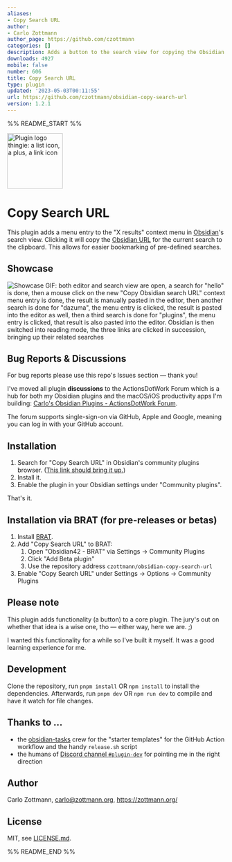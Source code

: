```yaml
---
aliases:
- Copy Search URL
author:
- Carlo Zottmann
author_page: https://github.com/czottmann
categories: []
description: Adds a button to the search view for copying the Obsidian search URL.
downloads: 4927
mobile: false
number: 606
title: Copy Search URL
type: plugin
updated: '2023-05-03T00:11:55'
url: https://github.com/czottmann/obsidian-copy-search-url
version: 1.2.1
---
```


%% README_START %%

<img src="https://raw.githubusercontent.com/czottmann/obsidian-copy-search-url/main/readme-assets/copy-search-url-256.png" height="128" alt="Plugin logo thingie: a list icon, a plus, a link icon">

# Copy Search URL

This plugin adds a menu entry to the "X results" context menu in [Obsidian](https://obsidian.md)'s search view. Clicking it will copy the [Obsidian URL](https://help.obsidian.md/Advanced+topics/Using+obsidian+URI#Action+search) for the current search to the clipboard. This allows for easier bookmarking of pre-defined searches.


## Showcase

![Showcase GIF: both editor and search view are open, a search for "hello" is done, then a mouse click on the new "Copy Obsidian search URL" context menu entry is done, the result is manually pasted in the editor, then another search is done for "dazuma", the menu entry is clicked, the result is pasted into the editor as well, then a third search is done for "plugins", the menu entry is clicked, that result is also pasted into the editor. Obsidian is then switched into reading mode, the three links are clicked in succession, bringing up their related searches](https://raw.githubusercontent.com/czottmann/obsidian-copy-search-url/main/readme-assets/showcase.gif)


## Bug Reports & Discussions

For bug reports please use this repo's Issues section — thank you!

I've moved all plugin **discussions** to the ActionsDotWork Forum which is a hub for both my Obsidian plugins and the macOS/iOS productivity apps I'm building: [Carlo's Obsidian Plugins - ActionsDotWork Forum](https://forum.actions.work/c/obsidian-plugins/8).

The forum supports single-sign-on via GitHub, Apple and Google, meaning you can log in with your GitHub account.


## Installation

1. Search for "Copy Search URL" in Obsidian's community plugins browser. ([This link should bring it up.](https://obsidian.md/plugins?id=zottmann))
2. Install it.
3. Enable the plugin in your Obsidian settings under "Community plugins".

That's it.


## Installation via BRAT (for pre-releases or betas)

1. Install [BRAT](https://github.com/TfTHacker/obsidian42-brat).
2. Add "Copy Search URL" to BRAT:
    1. Open "Obsidian42 - BRAT" via Settings → Community Plugins
    2. Click "Add Beta plugin"
    3. Use the repository address `czottmann/obsidian-copy-search-url`
3. Enable "Copy Search URL" under Settings → Options → Community Plugins


## Please note

This plugin adds functionality (a button) to a core plugin. The jury's out on whether that idea is a wise one, tho — either way, here we are. ;)

I wanted this functionality for a while so I've built it myself.  It was a good learning experience for me.


## Development

Clone the repository, run `pnpm install` OR `npm install` to install the dependencies.  Afterwards, run `pnpm dev` OR `npm run dev` to compile and have it watch for file changes.


## Thanks to …

- the [obsidian-tasks](https://github.com/obsidian-tasks-group/obsidian-tasks) crew for the "starter templates" for the GitHub Action workflow and the handy `release.sh` script
- the humans of [Discord channel `#plugin-dev`](https://discord.com/channels/686053708261228577/840286264964022302) for pointing me in the right direction


## Author

Carlo Zottmann, <carlo@zottmann.org>, https://zottmann.org/


## License

MIT, see [LICENSE.md](https://github.com/czottmann/obsidian-copy-search-url/blob/main/LICENSE.md).


%% README_END %%